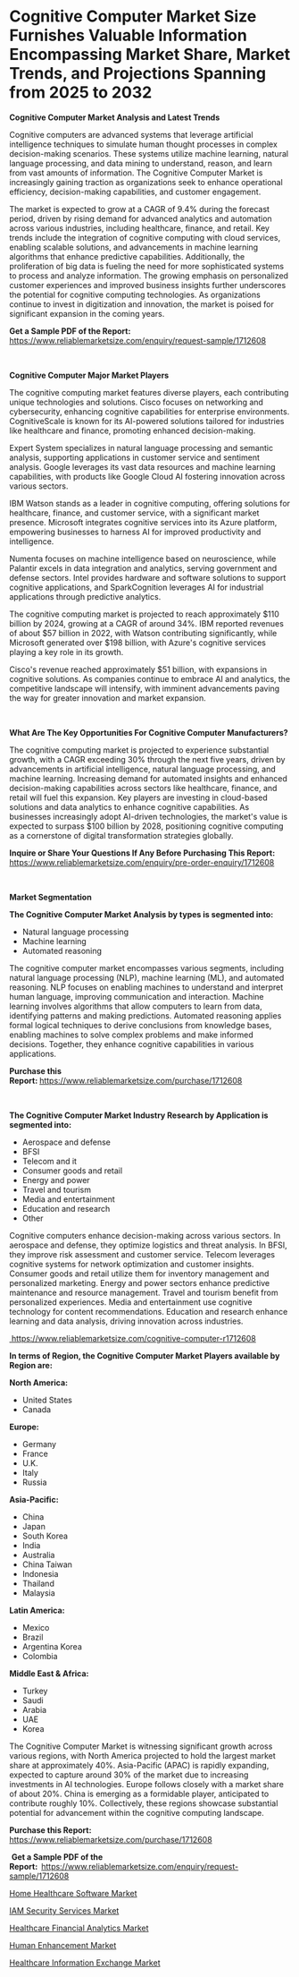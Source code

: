 <p><h1>Cognitive Computer Market Size Furnishes Valuable Information Encompassing Market Share, Market Trends, and Projections Spanning from 2025 to 2032</h1></p><p><strong>Cognitive Computer Market Analysis and Latest Trends</strong></p>
<p><p>Cognitive computers are advanced systems that leverage artificial intelligence techniques to simulate human thought processes in complex decision-making scenarios. These systems utilize machine learning, natural language processing, and data mining to understand, reason, and learn from vast amounts of information. The Cognitive Computer Market is increasingly gaining traction as organizations seek to enhance operational efficiency, decision-making capabilities, and customer engagement.</p><p>The market is expected to grow at a CAGR of 9.4% during the forecast period, driven by rising demand for advanced analytics and automation across various industries, including healthcare, finance, and retail. Key trends include the integration of cognitive computing with cloud services, enabling scalable solutions, and advancements in machine learning algorithms that enhance predictive capabilities. Additionally, the proliferation of big data is fueling the need for more sophisticated systems to process and analyze information. The growing emphasis on personalized customer experiences and improved business insights further underscores the potential for cognitive computing technologies. As organizations continue to invest in digitization and innovation, the market is poised for significant expansion in the coming years.</p></p>
<p><strong>Get a Sample PDF of the Report:&nbsp;</strong> <a href="https://www.reliablemarketsize.com/enquiry/request-sample/1712608?utm_campaign=1879&utm_medium=2&utm_source=Github&utm_content=ia&utm_term=09032025&utm_id=cognitive-computer">https://www.reliablemarketsize.com/enquiry/request-sample/1712608</a></p>
<p>&nbsp;</p>
<p><strong>Cognitive Computer Major Market Players</strong></p>
<p><p>The cognitive computing market features diverse players, each contributing unique technologies and solutions. Cisco focuses on networking and cybersecurity, enhancing cognitive capabilities for enterprise environments. CognitiveScale is known for its AI-powered solutions tailored for industries like healthcare and finance, promoting enhanced decision-making.</p><p>Expert System specializes in natural language processing and semantic analysis, supporting applications in customer service and sentiment analysis. Google leverages its vast data resources and machine learning capabilities, with products like Google Cloud AI fostering innovation across various sectors.</p><p>IBM Watson stands as a leader in cognitive computing, offering solutions for healthcare, finance, and customer service, with a significant market presence. Microsoft integrates cognitive services into its Azure platform, empowering businesses to harness AI for improved productivity and intelligence.</p><p>Numenta focuses on machine intelligence based on neuroscience, while Palantir excels in data integration and analytics, serving government and defense sectors. Intel provides hardware and software solutions to support cognitive applications, and SparkCognition leverages AI for industrial applications through predictive analytics.</p><p>The cognitive computing market is projected to reach approximately $110 billion by 2024, growing at a CAGR of around 34%. IBM reported revenues of about $57 billion in 2022, with Watson contributing significantly, while Microsoft generated over $198 billion, with Azure's cognitive services playing a key role in its growth.</p><p>Cisco's revenue reached approximately $51 billion, with expansions in cognitive solutions. As companies continue to embrace AI and analytics, the competitive landscape will intensify, with imminent advancements paving the way for greater innovation and market expansion.</p></p>
<p>&nbsp;</p>
<p><strong>What Are The Key Opportunities For Cognitive Computer Manufacturers?</strong></p>
<p><p>The cognitive computing market is projected to experience substantial growth, with a CAGR exceeding 30% through the next five years, driven by advancements in artificial intelligence, natural language processing, and machine learning. Increasing demand for automated insights and enhanced decision-making capabilities across sectors like healthcare, finance, and retail will fuel this expansion. Key players are investing in cloud-based solutions and data analytics to enhance cognitive capabilities. As businesses increasingly adopt AI-driven technologies, the market's value is expected to surpass $100 billion by 2028, positioning cognitive computing as a cornerstone of digital transformation strategies globally.</p></p>
<p><strong>Inquire or Share Your Questions If Any Before Purchasing This Report:</strong> <a href="https://www.reliablemarketsize.com/enquiry/pre-order-enquiry/1712608?utm_campaign=1879&utm_medium=2&utm_source=Github&utm_content=ia&utm_term=09032025&utm_id=cognitive-computer">https://www.reliablemarketsize.com/enquiry/pre-order-enquiry/1712608</a></p>
<p>&nbsp;</p>
<p><strong>Market Segmentation</strong></p>
<p><strong>The Cognitive Computer Market Analysis by types is segmented into:</strong></p>
<p><ul><li>Natural language processing</li><li>Machine learning</li><li>Automated reasoning</li></ul></p>
<p><p>The cognitive computer market encompasses various segments, including natural language processing (NLP), machine learning (ML), and automated reasoning. NLP focuses on enabling machines to understand and interpret human language, improving communication and interaction. Machine learning involves algorithms that allow computers to learn from data, identifying patterns and making predictions. Automated reasoning applies formal logical techniques to derive conclusions from knowledge bases, enabling machines to solve complex problems and make informed decisions. Together, they enhance cognitive capabilities in various applications.</p></p>
<p><strong>Purchase this Report:&nbsp;</strong><a href="https://www.reliablemarketsize.com/purchase/1712608?utm_campaign=1879&utm_medium=2&utm_source=Github&utm_content=ia&utm_term=09032025&utm_id=cognitive-computer">https://www.reliablemarketsize.com/purchase/1712608</a></p>
<p>&nbsp;</p>
<p><strong>The Cognitive Computer Market Industry Research by Application is segmented into:</strong></p>
<p><ul><li>Aerospace and defense</li><li>BFSI</li><li>Telecom and it</li><li>Consumer goods and retail</li><li>Energy and power</li><li>Travel and tourism</li><li>Media and entertainment</li><li>Education and research</li><li>Other</li></ul></p>
<p><p>Cognitive computers enhance decision-making across various sectors. In aerospace and defense, they optimize logistics and threat analysis. In BFSI, they improve risk assessment and customer service. Telecom leverages cognitive systems for network optimization and customer insights. Consumer goods and retail utilize them for inventory management and personalized marketing. Energy and power sectors enhance predictive maintenance and resource management. Travel and tourism benefit from personalized experiences. Media and entertainment use cognitive technology for content recommendations. Education and research enhance learning and data analysis, driving innovation across industries.</p></p>
<p><a href="https://www.reliablemarketsize.com/cognitive-computer-r1712608?utm_campaign=1879&utm_medium=2&utm_source=Github&utm_content=ia&utm_term=09032025&utm_id=cognitive-computer">&nbsp;https://www.reliablemarketsize.com/cognitive-computer-r1712608</a></p>
<p><strong>In terms of Region, the Cognitive Computer Market Players available by Region are:</strong></p>
<p>
    <p> <strong> North America: </strong>
        <ul>
            <li>United States</li>
            <li>Canada</li>
        </ul>
        </p> 
    <p> <strong> Europe: </strong>
        <ul>
            <li>Germany</li>
            <li>France</li>
            <li>U.K.</li>
            <li>Italy</li>
            <li>Russia</li>
        </ul>
        </p> 
    <p> <strong> Asia-Pacific: </strong>
        <ul>
            <li>China</li>
            <li>Japan</li>
            <li>South Korea</li>
            <li>India</li>
            <li>Australia</li>
            <li>China Taiwan</li>
            <li>Indonesia</li>
            <li>Thailand</li>
            <li>Malaysia</li>
        </ul>
        </p> 
    <p> <strong> Latin America: </strong>
        <ul>
            <li>Mexico</li>
            <li>Brazil</li>
            <li>Argentina Korea</li>
            <li>Colombia</li>
        </ul>
        </p> 
    <p> <strong> Middle East & Africa: </strong>
        <ul>
            <li>Turkey</li>
            <li>Saudi</li>
            <li>Arabia</li>
            <li>UAE</li>
            <li>Korea</li>
        </ul>
    </p>
    </p>
<p><p>The Cognitive Computer Market is witnessing significant growth across various regions, with North America projected to hold the largest market share at approximately 40%. Asia-Pacific (APAC) is rapidly expanding, expected to capture around 30% of the market due to increasing investments in AI technologies. Europe follows closely with a market share of about 20%. China is emerging as a formidable player, anticipated to contribute roughly 10%. Collectively, these regions showcase substantial potential for advancement within the cognitive computing landscape.</p></p>
<p><strong>Purchase this Report: </strong><a href="https://www.reliablemarketsize.com/purchase/1712608?utm_campaign=1879&utm_medium=2&utm_source=Github&utm_content=ia&utm_term=09032025&utm_id=cognitive-computer">https://www.reliablemarketsize.com/purchase/1712608</a></p>
<p>&nbsp;<strong>Get a Sample PDF of the Report:&nbsp;&nbsp;</strong><a href="https://www.reliablemarketsize.com/enquiry/request-sample/1712608?utm_campaign=1879&utm_medium=2&utm_source=Github&utm_content=ia&utm_term=09032025&utm_id=cognitive-computer">https://www.reliablemarketsize.com/enquiry/request-sample/1712608</a></p>
<p><strong></strong></p>
<p><p><a href="https://github.com/dahcheeviola/Market-Research-Report-List-1/blob/main/home-healthcare-software-market.md?utm_campaign=1879&utm_medium=2&utm_source=Github&utm_content=ia&utm_term=09032025&utm_id=cognitive-computer">Home Healthcare Software Market</a></p><p><a href="https://github.com/dichkotuanny/Market-Research-Report-List-1/blob/main/iam-security-services-market.md?utm_campaign=1879&utm_medium=2&utm_source=Github&utm_content=ia&utm_term=09032025&utm_id=cognitive-computer">IAM Security Services Market</a></p><p><a href="https://github.com/budenhanelfc/Market-Research-Report-List-1/blob/main/healthcare-financial-analytics-market.md?utm_campaign=1879&utm_medium=2&utm_source=Github&utm_content=ia&utm_term=09032025&utm_id=cognitive-computer">Healthcare Financial Analytics Market</a></p><p><a href="https://github.com/marrahcerpas05/Market-Research-Report-List-1/blob/main/human-enhancement-market.md?utm_campaign=1879&utm_medium=2&utm_source=Github&utm_content=ia&utm_term=09032025&utm_id=cognitive-computer">Human Enhancement Market</a></p><p><a href="https://github.com/cagleplittrw/Market-Research-Report-List-1/blob/main/healthcare-information-exchange-market.md?utm_campaign=1879&utm_medium=2&utm_source=Github&utm_content=ia&utm_term=09032025&utm_id=cognitive-computer">Healthcare Information Exchange Market</a></p></p>